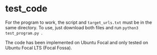 # test_code

For the program to work, the script and `target_urls.txt` must be in the same directory. To use, just download both files and run `python3 test_program.py
`. 

The code has been implemented on Ubuntu Focal and only tested on Ubuntu Focal LTS (Focal Fossa).
